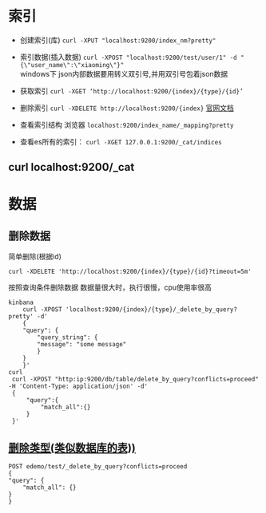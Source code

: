 # 索引
* 创建索引(库) `curl -XPUT "localhost:9200/index_nm?pretty"`
* 索引数据(插入数据) 
     `curl -XPOST "localhost:9200/test/user/1" -d "{\"user_name\":\"xiaoming\"}"`  
      windows下 json内部数据要用转义双引号,并用双引号包着json数据
      
* 获取索引     `curl -XGET ‘http://localhost:9200/{index}/{type}/{id}’`
* 删除索引    `curl -XDELETE http://localhost:9200/{index}`   [官网文档](https://www.elastic.co/guide/en/elasticsearch/reference/5.6/_deleting_documents.html)
* 查看索引结构    浏览器 `localhost:9200/index_name/_mapping?pretty`
* 查看es所有的索引： `curl -XGET 127.0.0.1:9200/_cat/indices`
## curl localhost:9200/_cat

# 数据
## 删除数据
简单删除(根据id)

    curl -XDELETE 'http://localhost:9200/{index}/{type}/{id}?timeout=5m'

按照查询条件删除数据  数据量很大时，执行很慢，cpu使用率很高
```
kinbana
    curl -XPOST 'localhost:9200/{index}/{type}/_delete_by_query?pretty' -d'
    {
    "query": { 
        "query_string": {
        "message": "some message"
        }
    }
    }'
curl
 curl -XPOST "http:ip:9200/db/table/delete_by_query?conflicts=proceed" -H 'Content-Type: application/json' -d'
 {
     "query":{
         "match_all":{}
     }
 }'
```

## [删除类型(类似数据库的表))](https://blog.csdn.net/youzhouliu/article/details/79940729)

    POST edemo/test/_delete_by_query?conflicts=proceed
    {
    "query": {
        "match_all": {}
    }
    }


